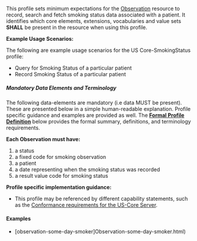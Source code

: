 


This profile sets minimum expectations for the [Observation] resource to record, search and fetch smoking status data associated with a patient. It identifies which core elements, extensions, vocabularies and value sets **SHALL** be present in the resource when using this profile.

**Example Usage Scenarios:**

The following are example usage scenarios for the US Core-SmokingStatus
profile:

- Query for Smoking Status of a particular patient
- Record Smoking Status of a particular patient  

##### Mandatory Data Elements and Terminology


The following data-elements are mandatory (i.e data MUST be present). These are presented below in a simple human-readable explanation.  Profile specific guidance and examples are provided as well.  The [**Formal Profile Definition**](#profile) below provides the  formal summary, definitions, and  terminology requirements.  

**Each Observation must have:**

1.  a status
1.  a fixed code for smoking observation
1.  a patient
1.  a date representing when the smoking status was recorded
1.  a result value code for smoking status


**Profile specific implementation guidance:**


 - This profile may be referenced by different capability statements, such as the [Conformance requirements for the US-Core Server].

 #### Examples

 - [observation-some-day-smoker]Observation-some-day-smoker.html)

[Observation]: http://build.fhir.org/observation.html
[Conformance requirements for the US-Core Server]: CapabilityStatement-server.html
